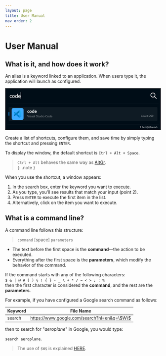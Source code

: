```yaml
---
layout: page
title: User Manual
nav_order: 2
---
```


# User Manual

## What is it, and how does it work?

An alias is a keyword linked to an application. When users type it, the application will launch as configured.

![Start alias](../assets/images/usermanual/start_alias.png)

Create a list of shortcuts, configure them, and save time by simply typing the shortcut and pressing `ENTER`.

To display the window, the default shortcut is `Ctrl + Alt + Space`.

> `Ctrl + Alt` behaves the same way as [AltGr](https://en.wikipedia.org/wiki/AltGr_key).  
> {: .note }

When you use the shortcut, a window appears:

1. In the search box, enter the keyword you want to execute.
2. As you type, you'll see results that match your input (point 2).
3. Press `ENTER` to execute the first item in the list.
4. Alternatively, click on the item you want to execute.

## What is a command line?

A command line follows this structure:

> `command` [space] `parameters`

- The text before the first space is the **command**—the action to be executed.
- Everything after the first space is the **parameters**, which modify the behavior of the command.

If the command starts with any of the following characters:  
`$ & | @ # ( ) § ! { } - _ \ + * / = < > ; : %`  
then the first character is considered the **command**, and the rest are the **parameters**.

For example, if you have configured a Google search command as follows:

| Keyword | File Name                                   |
| ------- | ------------------------------------------- |
| search  | https://www.google.com/search?hl=en&q=\$W\$ |

then to search for "_aeroplane_" in Google, you would type:

`search aeroplane`.

> The use of `$W$` is explained [HERE](UM_new_keyword#predefined-keywords).
